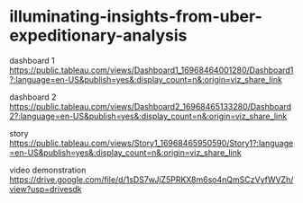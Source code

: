 # illuminating-insights-from-uber-expeditionary-analysis


dashboard 1 https://public.tableau.com/views/Dashboard1_16968464001280/Dashboard1?:language=en-US&publish=yes&:display_count=n&:origin=viz_share_link

dashboard 2 https://public.tableau.com/views/Dashboard2_16968465133280/Dashboard2?:language=en-US&publish=yes&:display_count=n&:origin=viz_share_link

story https://public.tableau.com/views/Story1_16968465950590/Story1?:language=en-US&publish=yes&:display_count=n&:origin=viz_share_link

video demonstration https://drive.google.com/file/d/1sDS7wJjZ5PRKX8m6so4nQmSCzVyfWVZh/view?usp=drivesdk
